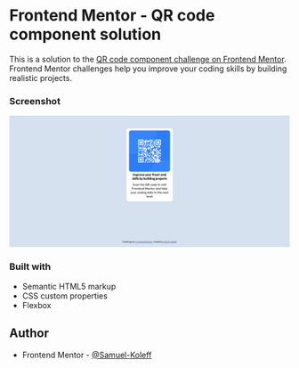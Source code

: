 # Frontend Mentor - QR code component solution

This is a solution to the [QR code component challenge on Frontend Mentor](https://www.frontendmentor.io/challenges/qr-code-component-iux_sIO_H). Frontend Mentor challenges help you improve your coding skills by building realistic projects. 

### Screenshot

![](screenshot.png)

### Built with

- Semantic HTML5 markup
- CSS custom properties
- Flexbox

## Author
- Frontend Mentor - [@Samuel-Koleff](https://www.frontendmentor.io/profile/Samuel-Koleff)